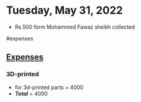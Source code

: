 # Tuesday, May 31, 2022
- Rs.500 form Mohammed Fawaz sheikh collected


#expenses

## [Expenses](../Expenses.md)
### 3D-printed
- for 3d-printed parts = 4000
- ___Total___ = 4000
